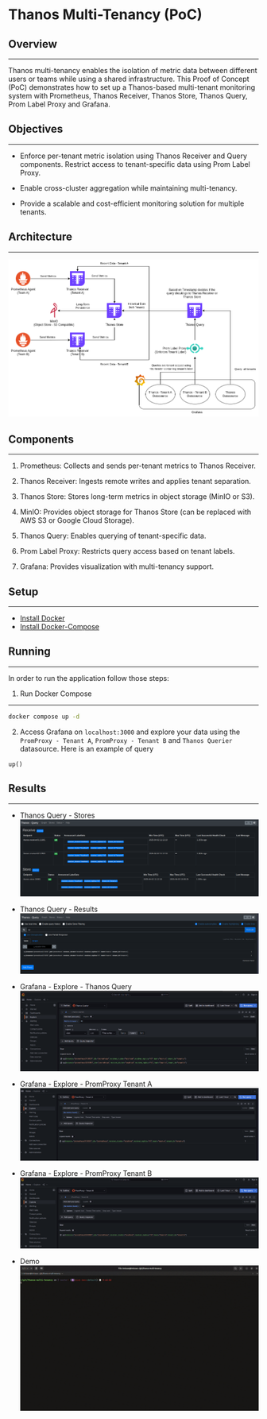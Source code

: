 # Thanos Multi-Tenancy (PoC)

## Overview
---

Thanos multi-tenancy enables the isolation of metric data between different users or teams while using a shared infrastructure. This Proof of Concept (PoC) demonstrates how to set up a Thanos-based multi-tenant monitoring system with Prometheus, Thanos Receiver, Thanos Store, Thanos Query, Prom Label Proxy and Grafana.

## Objectives
---

- Enforce per-tenant metric isolation using Thanos Receiver and Query components.
Restrict access to tenant-specific data using Prom Label Proxy.

- Enable cross-cluster aggregation while maintaining multi-tenancy.

- Provide a scalable and cost-efficient monitoring solution for multiple tenants.

## Architecture
---

![architecture](./artifacts/images/architecture.png)

## Components
---

1. Prometheus: Collects and sends per-tenant metrics to Thanos Receiver.

2. Thanos Receiver: Ingests remote writes and applies tenant separation.

3. Thanos Store: Stores long-term metrics in object storage (MinIO or S3).

4. MinIO: Provides object storage for Thanos Store (can be replaced with AWS S3 or Google Cloud Storage).

5. Thanos Query: Enables querying of tenant-specific data.

6. Prom Label Proxy: Restricts query access based on tenant labels.

7. Grafana: Provides visualization with multi-tenancy support.

## Setup
---

- [Install Docker](https://docs.docker.com/engine/install/ubuntu/)
- [Install Docker-Compose](https://docs.docker.com/compose/install/)

## Running
---

In order to run the application follow those steps:

1. Run Docker Compose
---
```bash
docker compose up -d
```

2. Access Grafana on `localhost:3000` and explore your data using the `PromProxy - Tenant A`, `PromProxy - Tenant B` and `Thanos Querier` datasource. Here is an example of query
```
up()
```

## Results
---

- Thanos Query - Stores
![Thanos Query - Stores](./artifacts/images/thanos-query-stores.png)

- Thanos Query - Results
![Thanos Query - Results](./artifacts/images/thanos-query-results.png)

- Grafana - Explore - Thanos Query
![Grafana - Thanos Datasource](./artifacts/images/grafana-explore-thanos-query.png)

- Grafana - Explore - PromProxy Tenant A
![Grafana - PromProxy Tenant A Datasource](./artifacts/images/grafana-explore-promproxy-tenanta.png)

- Grafana - Explore - PromProxy Tenant B
![Grafana - PromProxy Tenant B Datasource](./artifacts/images/grafana-explore-promproxy-tenantb.png)

- Demo
![demo](./artifacts/images/demo.gif)